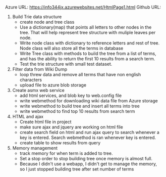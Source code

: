 Azure URL: https://info344jx.azurewebsites.net/HtmlPage1.html
Github URL: 

1. Build Trie data structure
	- create node and tree class
	- Use a dictionary(map) that points all letters to other nodes in the tree. That will help represent tree structure with muliple leaves per node.
	- Write node class with dictionary to reference letters and rest of tree. Node class will also store all the terms in database
	- Write Tree class with methods to build the tree from a list of terms, and has the ability to return the first 10 results from a search term.
	- Test the trie structure with small test dataset.
2. Filter data from Wiki Dump
	- loop threw data and remove all terms that have non english characters
	- upload file to azure blob storage
3. Create asmx web service
	- add html services, and blob key to web.config file
	- write webmethod for downloading wiki data file from Azure storage
	- write webmethod to build tree and insert all terms into tree
	- write webmethod to find top 10 results from search term
4. HTML and ajax
	- Create html file in project
	- make sure ajax and jquery are working on html file
	- create search field on html and run ajax query to search whenever a key is entered. Search webmethod is ran whenever key is entered.
	- create table to show results from query
5. Memory management
	- track memory for when term is added to tree.
	- Set a stop order to stop building tree once memory is almost full. 
	- Because I didn't use a webapp, I didn't get to manage the memory, so I just stopped building tree after set number of terms
